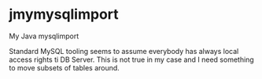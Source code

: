 # jmymysqlimport
My Java mysqlimport

Standard MySQL tooling seems to assume everybody has always local access rights ti DB Server. This is not true in my case and I need something to move subsets of tables around.

